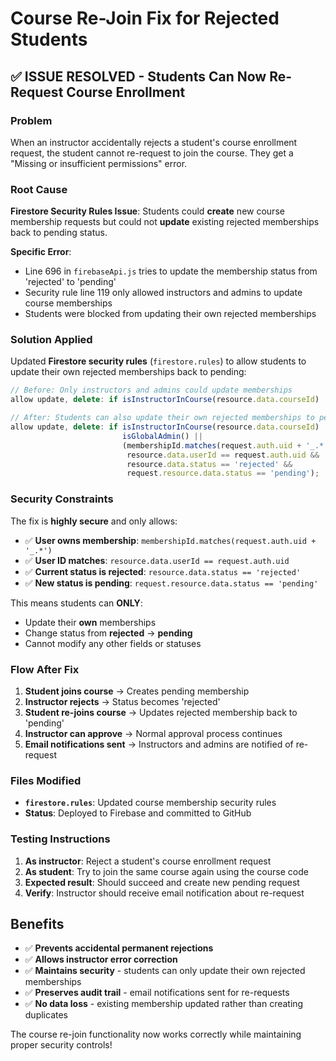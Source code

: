 # Course Re-Join Fix for Rejected Students

## ✅ ISSUE RESOLVED - Students Can Now Re-Request Course Enrollment

### Problem
When an instructor accidentally rejects a student's course enrollment request, the student cannot re-request to join the course. They get a "Missing or insufficient permissions" error.

### Root Cause
**Firestore Security Rules Issue**: Students could **create** new course membership requests but could not **update** existing rejected memberships back to pending status.

**Specific Error**: 
- Line 696 in `firebaseApi.js` tries to update the membership status from 'rejected' to 'pending'
- Security rule line 119 only allowed instructors and admins to update course memberships
- Students were blocked from updating their own rejected memberships

### Solution Applied
Updated **Firestore security rules** (`firestore.rules`) to allow students to update their own rejected memberships back to pending:

```javascript
// Before: Only instructors and admins could update memberships
allow update, delete: if isInstructorInCourse(resource.data.courseId) || isGlobalAdmin();

// After: Students can also update their own rejected memberships to pending
allow update, delete: if isInstructorInCourse(resource.data.courseId) || 
                         isGlobalAdmin() || 
                         (membershipId.matches(request.auth.uid + '_.*') &&
                          resource.data.userId == request.auth.uid &&
                          resource.data.status == 'rejected' &&
                          request.resource.data.status == 'pending');
```

### Security Constraints
The fix is **highly secure** and only allows:
- ✅ **User owns membership**: `membershipId.matches(request.auth.uid + '_.*')`
- ✅ **User ID matches**: `resource.data.userId == request.auth.uid`
- ✅ **Current status is rejected**: `resource.data.status == 'rejected'`  
- ✅ **New status is pending**: `request.resource.data.status == 'pending'`

This means students can **ONLY**:
- Update their **own** memberships
- Change status from **rejected** → **pending**
- Cannot modify any other fields or statuses

### Flow After Fix
1. **Student joins course** → Creates pending membership
2. **Instructor rejects** → Status becomes 'rejected'
3. **Student re-joins course** → Updates rejected membership back to 'pending'
4. **Instructor can approve** → Normal approval process continues
5. **Email notifications sent** → Instructors and admins are notified of re-request

### Files Modified
- **`firestore.rules`**: Updated course membership security rules
- **Status**: Deployed to Firebase and committed to GitHub

### Testing Instructions
1. **As instructor**: Reject a student's course enrollment request
2. **As student**: Try to join the same course again using the course code
3. **Expected result**: Should succeed and create new pending request
4. **Verify**: Instructor should receive email notification about re-request

## Benefits
- ✅ **Prevents accidental permanent rejections**
- ✅ **Allows instructor error correction**
- ✅ **Maintains security** - students can only update their own rejected memberships
- ✅ **Preserves audit trail** - email notifications sent for re-requests
- ✅ **No data loss** - existing membership updated rather than creating duplicates

The course re-join functionality now works correctly while maintaining proper security controls!